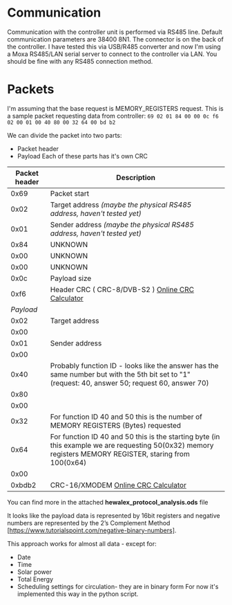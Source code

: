 # Communication
Communication with the controller unit is performed via RS485 line. Default communication parameters are 38400 8N1. The connector is on the back of the controller.
I have tested this via USB/R485 converter and now I'm using a Moxa RS485/LAN serial server to connect to the controller via LAN. You should be fine with any RS485 connection method.

# Packets
I'm assuming that the base request is MEMORY_REGISTERS request. 
This is a sample packet requesting data from controller:
`69 02 01 84 00 00 0c f6 02 00 01 00 40 80 00 32 64 00 bd b2`

We can divide the packet into two parts:
- Packet header
- Payload
Each of these parts has it's own CRC

| Packet header | Description |
|---|---|
|0x69|Packet start|
|0x02|Target address *(maybe the physical RS485 address, haven't tested yet)*|
|0x01|Sender address *(maybe the physical RS485 address, haven't tested yet)*|
|0x84|UNKNOWN|
|0x00|UNKNOWN|
|0x00|UNKNOWN|
|0x0c|Payload size|
|0xf6|Header CRC ( CRC-8/DVB-S2 ) [Online CRC Calculator](https://crccalc.com/?crc=69%2002%2001%2084%2000%2000%200c&method=crc8&datatype=hex&outtype=hex)
|*Payload*||
|0x02| Target address|
|0x00||
|0x01| Sender address|
|0x00| |
|0x40| Probably function ID - looks like the answer has the same number but with the 5th bit set to "1" (request: 40, answer 50; request 60, answer 70) |
|0x80| |
|0x00| |
|0x32| For function ID 40 and 50 this is the number of MEMORY REGISTERS (Bytes) requested|
|0x64| For function ID 40 and 50 this is the starting byte (in this example we are requesting 50(0x32) memory registers MEMORY REGISTER, staring from 100(0x64)|
|0x00| |
|0xbdb2| CRC-16/XMODEM [Online CRC Calculator](https://crccalc.com/?crc=02%2000%2001%2000%2040%2080%2000%2032%2064%2000&method=crc16&datatype=hex&outtype=hex) |

You can find more in the attached **hewalex_protocol_analysis.ods** file

It looks like the payload data is represented by 16bit registers and negative numbers are represented by the 2’s Complement Method [https://www.tutorialspoint.com/negative-binary-numbers]. 

This approach works for almost all data - except for:
 - Date
 - Time
 - Solar power
 - Total Energy
 - Scheduling settings for circulation- they are in binary form
For now it's implemented this way in the python script.
